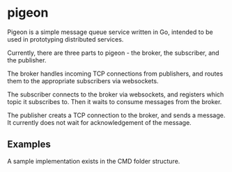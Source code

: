 # pigeon
Pigeon is a simple message queue service written in Go, intended to be used in prototyping distributed services.

Currently, there are three parts to pigeon - the broker, the subscriber, and the publisher.

The broker handles incoming TCP connections from publishers, and routes them to the appropriate subscribers via websockets. 

The subscriber connects to the broker via websockets, and registers which topic it subscribes to. Then it waits to consume messages from the broker.

The publisher creats a TCP connection to the broker, and sends a message. It currently does not wait for acknowledgement of the message.

## Examples
A sample implementation exists in the CMD folder structure.
